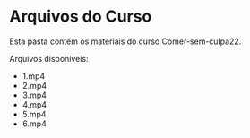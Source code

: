 # Arquivos do Curso

Esta pasta contém os materiais do curso Comer-sem-culpa22.

Arquivos disponíveis:
- 1.mp4
- 2.mp4
- 3.mp4
- 4.mp4
- 5.mp4
- 6.mp4